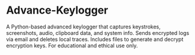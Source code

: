 # Advance-Keylogger
A Python-based advanced keylogger that captures keystrokes, screenshots, audio, clipboard data, and system info. Sends encrypted logs via email and deletes local traces. Includes files to generate and decrypt encryption keys. For educational and ethical use only.

